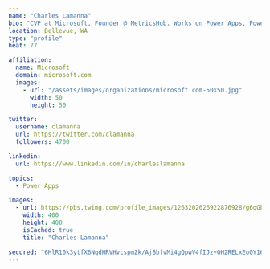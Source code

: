```yaml
---
name: "Charles Lamanna"
bio: "CVP at Microsoft, Founder @ MetricsHub. Works on Power Apps, Power Automate, Power Virtual Agent, Common Data Service and Dynamics 365."
location: Bellevue, WA
type: "profile"
heat: 77

affiliation:
  name: Microsoft
  domain: microsoft.com
  images:
    - url: "/assets/images/organizations/microsoft.com-50x50.jpg"
      width: 50
      height: 50

twitter:
  username: clamanna
  url: https://twitter.com/clamanna
  followers: 4700

linkedin:
  url: https://www.linkedin.com/in/charleslamanna

topics:
  - Power Apps

images:
  - url: https://pbs.twimg.com/profile_images/1263202626922876928/g6qGbHZ-_400x400.jpg
    width: 400
    height: 400
    isCached: true
    title: "Charles Lamanna"

secured: "6HlR10k3ytfX6NqdHRVHvcspmZk/AjBbfvMi4gQpwV4fIJz+QH2RELxEo0Y16aiKpG3RxJG/RF686V0oZW7kkjVKSrkpVhOrTXY3Ghp9vdFm3SikxKW6aeCSu2u47+y9+ZD+gdGx1KR4IHpe3FksdbPDByVlOmU/0xdkLQgRW816veM/vctrym1ABs3+gxsY50WgAGFTEJGehRNHcl/0PyN0YPkTSa8geqb8pigXYmlzO6QIdfs8fzn93kTQn8ilNeyZgChLC8JBChbNLi8s574J9qFQ1e29DZbAF7l+9qtNZLMcRMqHvB3zh+1cGBEHQGRsAZcrdHa9fQR4V32cxMN+MQw/RYT/XXOSKAsyTm6FwSTideQS1l//0fN3ATo0zVqCgP/pFNGIzJcIdk9Y8/tnEtP0+S3qr2PJAUKtTuU=;xJcThjHGbb+c/IY/Dl4R7g=="
---
```



